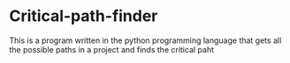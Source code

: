 # Critical-path-finder
This is a program written in the python programming language that gets all the possible paths in a project and finds the critical paht

